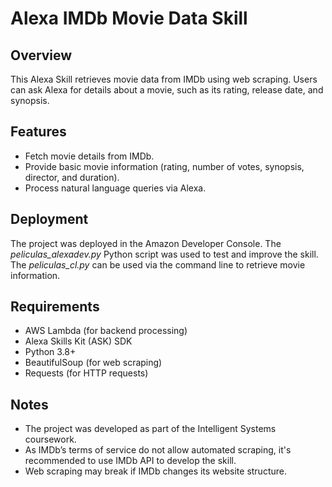 # Alexa IMDb Movie Data Skill
## Overview
This Alexa Skill retrieves movie data from IMDb using web scraping. Users can ask Alexa for details about a movie, such as its rating, release date, and synopsis.

## Features
- Fetch movie details from IMDb.
- Provide basic movie information (rating, number of votes, synopsis, director, and duration).
- Process natural language queries via Alexa.

## Deployment
The project was deployed in the Amazon Developer Console. The *peliculas_alexadev.py* Python script was used to test and improve the skill. The *peliculas_cl.py* can be used via the command line to retrieve movie information.

## Requirements
- AWS Lambda (for backend processing)
- Alexa Skills Kit (ASK) SDK
- Python 3.8+
- BeautifulSoup (for web scraping)
- Requests (for HTTP requests)

## Notes
- The project was developed as part of the Intelligent Systems coursework.
- As IMDb’s terms of service do not allow automated scraping, it's recommended to use IMDb API to develop the skill.
- Web scraping may break if IMDb changes its website structure.
